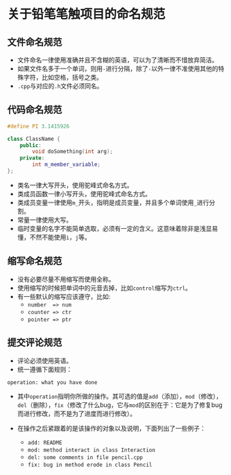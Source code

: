 # 关于铅笔笔触项目的命名规范


## 文件命名规范

* 文件命名一律使用准确并且不含糊的英语，可以为了清晰而不惜放弃简洁。
* 如果文件名多于一个单词，则用`-`进行分隔，除了`-`以外一律不准使用其他的特殊字符，比如空格，括号之类。
* `.cpp`与对应的`.h`文件必须同名。


## 代码命名规范

```c++
#define PI 3.1415926

class ClassName {
    public:
        void doSomething(int arg);
    private:
        int m_member_variable;
};
```
* 类名一律大写开头，使用驼峰式命名方式。
* 类成员函数一律小写开头，使用驼峰式命名方式。
* 类成员变量一律使用`m_`开头，指明是成员变量，并且多个单词使用`_`进行分割。
* 常量一律使用大写。
* 临时变量的名字不能简单选取，必须有一定的含义。这意味着除非是浅显易懂，不然不能使用`i`，`j`等。


## 缩写命名规范

* 没有必要尽量不用缩写而使用全称。
* 使用缩写的时候把单词中的元音去掉，比如`control`缩写为`ctrl`。
* 有一些默认的缩写应该遵守，比如:
    + `number  => num`
    + `counter => ctr`
    + `pointer => ptr`


## 提交评论规范

* 评论必须使用英语。
* 统一遵循下面规则：

`operation: what you have done`

* 其中`operation`指明你所做的操作。其可选的值是`add`（添加），`mod`（修改），`del`（删除），`fix`（修改了什么bug，它与`mod`的区别在于：它是为了修复bug而进行修改，而不是为了进度而进行修改）。
* 在操作之后紧跟着的是该操作的对象以及说明，下面列出了一些例子：

    + `add: README`
    + `mod: method interact in class Interaction`
    + `del: some comments in file pencil.cpp`
    + `fix: bug in method erode in class Pencil`
